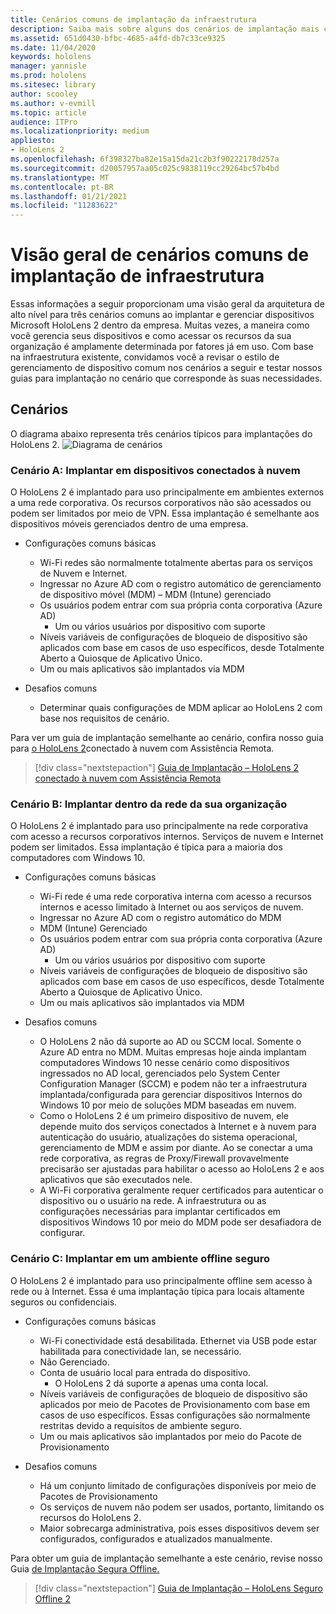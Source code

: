 ```yaml
---
title: Cenários comuns de implantação da infraestrutura
description: Saiba mais sobre alguns dos cenários de implantação mais comuns com base em diferentes implantações de infraestrutura para realidade misturada.
ms.assetid: 651d0430-bfbc-4685-a4fd-db7c33ce9325
ms.date: 11/04/2020
keywords: hololens
manager: yannisle
ms.prod: hololens
ms.sitesec: library
author: scooley
ms.author: v-evmill
ms.topic: article
audience: ITPro
ms.localizationpriority: medium
appliesto:
- HoloLens 2
ms.openlocfilehash: 6f398327ba82e15a15da21c2b3f90222178d257a
ms.sourcegitcommit: d20057957aa05c025c9838119cc29264bc57b4bd
ms.translationtype: MT
ms.contentlocale: pt-BR
ms.lasthandoff: 01/21/2021
ms.locfileid: "11283622"
---
```

# Visão geral de cenários comuns de implantação de infraestrutura

Essas informações a seguir proporcionam uma visão geral da arquitetura de alto nível para três cenários comuns ao implantar e gerenciar dispositivos Microsoft HoloLens 2 dentro da empresa. Muitas vezes, a maneira como você gerencia seus dispositivos e como acessar os recursos da sua organização é amplamente determinada por fatores já em uso. Com base na infraestrutura existente, convidamos você a revisar o estilo de gerenciamento de dispositivo comum nos cenários a seguir e testar nossos guias para implantação no cenário que corresponde às suas necessidades.

## Cenários

O diagrama abaixo representa três cenários típicos para implantações do HoloLens 2.
![Diagrama de cenários](images/scenarios.jpg)

### Cenário A: Implantar em dispositivos conectados à nuvem

O HoloLens 2 é implantado para uso principalmente em ambientes externos a uma rede corporativa. Os recursos corporativos não são acessados ou podem ser limitados por meio de VPN. Essa implantação é semelhante aos dispositivos móveis gerenciados dentro de uma empresa.
 * Configurações comuns básicas
   * Wi-Fi redes são normalmente totalmente abertas para os serviços de Nuvem e Internet.
   * Ingressar no Azure AD com o registro automático de gerenciamento de dispositivo móvel (MDM) – MDM (Intune) gerenciado
   * Os usuários podem entrar com sua própria conta corporativa (Azure AD)
     * Um ou vários usuários por dispositivo com suporte
   * Níveis variáveis de configurações de bloqueio de dispositivo são aplicados com base em casos de uso específicos, desde Totalmente Aberto a Quiosque de Aplicativo Único.
   * Um ou mais aplicativos são implantados via MDM

* Desafios comuns
   * Determinar quais configurações de MDM aplicar ao HoloLens 2 com base nos requisitos de cenário.

Para ver um guia de implantação semelhante ao cenário, confira nosso guia para [o HoloLens 2](hololens2-cloud-connected-overview.md)conectado à nuvem com Assistência Remota.

> [!div class="nextstepaction"]
> [Guia de Implantação – HoloLens 2 conectado à nuvem com Assistência Remota](hololens2-cloud-connected-overview.md)

### Cenário B: Implantar dentro da rede da sua organização

O HoloLens 2 é implantado para uso principalmente na rede corporativa com acesso a recursos corporativos internos. Serviços de nuvem e Internet podem ser limitados. Essa implantação é típica para a maioria dos computadores com Windows 10.

 * Configurações comuns básicas
   * Wi-Fi rede é uma rede corporativa interna com acesso a recursos internos e acesso limitado à Internet ou aos serviços de nuvem.
   * Ingressar no Azure AD com o registro automático do MDM
   * MDM (Intune) Gerenciado
   * Os usuários podem entrar com sua própria conta corporativa (Azure AD)
     * Um ou vários usuários por dispositivo com suporte
   * Níveis variáveis de configurações de bloqueio de dispositivo são aplicados com base em casos de uso específicos, desde Totalmente Aberto a Quiosque de Aplicativo Único.
   * Um ou mais aplicativos são implantados via MDM

 * Desafios comuns
   * O HoloLens 2 não dá suporte ao AD ou SCCM local. Somente o Azure AD entra no MDM. Muitas empresas hoje ainda implantam computadores Windows 10 nesse cenário como dispositivos ingressados no AD local, gerenciados pelo System Center Configuration Manager (SCCM) e podem não ter a infraestrutura implantada/configurada para gerenciar dispositivos Internos do Windows 10 por meio de soluções MDM baseadas em nuvem.
   * Como o HoloLens 2 é um primeiro dispositivo de nuvem, ele depende muito dos serviços conectados à Internet e à nuvem para autenticação do usuário, atualizações do sistema operacional, gerenciamento de MDM e assim por diante. Ao se conectar a uma rede corporativa, as regras de Proxy/Firewall provavelmente precisarão ser ajustadas para habilitar o acesso ao HoloLens 2 e aos aplicativos que são executados nele.
   * A Wi-Fi corporativa geralmente requer certificados para autenticar o dispositivo ou o usuário na rede. A infraestrutura ou as configurações necessárias para implantar certificados em dispositivos Windows 10 por meio do MDM pode ser desafiadora de configurar.

### Cenário C: Implantar em um ambiente offline seguro

O HoloLens 2 é implantado para uso principalmente offline sem acesso à rede ou à Internet. Essa é uma implantação típica para locais altamente seguros ou confidenciais.
 * Configurações comuns básicas
   * Wi-Fi conectividade está desabilitada. Ethernet via USB pode estar habilitada para conectividade lan, se necessário.
   * Não Gerenciado.
   * Conta de usuário local para entrada do dispositivo.
     * O HoloLens 2 dá suporte a apenas uma conta local.
   * Níveis variáveis de configurações de bloqueio de dispositivo são aplicados por meio de Pacotes de Provisionamento com base em casos de uso específicos. Essas configurações são normalmente restritas devido a requisitos de ambiente seguro.
   * Um ou mais aplicativos são implantados por meio do Pacote de Provisionamento

 * Desafios comuns
   * Há um conjunto limitado de configurações disponíveis por meio de Pacotes de Provisionamento
   * Os serviços de nuvem não podem ser usados, portanto, limitando os recursos do HoloLens 2.
   * Maior sobrecarga administrativa, pois esses dispositivos devem ser configurados, configurados e atualizados manualmente.

Para obter um guia de implantação semelhante a este cenário, revise nosso Guia [de Implantação Segura Offline.](hololens-common-scenarios-offline-secure.md)

> [!div class="nextstepaction"]
> [Guia de Implantação – HoloLens Seguro Offline 2](hololens-common-scenarios-offline-secure.md)
